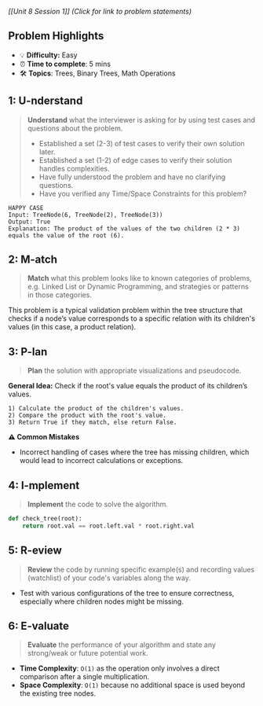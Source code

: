 *[[Unit 8 Session 1]] (Click for link to problem statements)*

## Problem Highlights

* 💡 **Difficulty:** Easy
* ⏰ **Time to complete**: 5 mins
* 🛠️ **Topics**: Trees, Binary Trees, Math Operations
    
## 1: U-nderstand

> **Understand** what the interviewer is asking for by using test cases and questions about the problem.
> - Established a set (2-3) of test cases to verify their own solution later.
> - Established a set (1-2) of edge cases to verify their solution handles complexities.
> - Have fully understood the problem and have no clarifying questions.
> - Have you verified any Time/Space Constraints for this problem?

```
HAPPY CASE
Input: TreeNode(6, TreeNode(2), TreeNode(3))
Output: True
Explanation: The product of the values of the two children (2 * 3) equals the value of the root (6).
```

## 2: M-atch

> **Match** what this problem looks like to known categories of problems, e.g. Linked List or Dynamic Programming, and strategies or patterns in those categories.

This problem is a typical validation problem within the tree structure that checks if a node’s value corresponds to a specific relation with its children's values (in this case, a product relation).

## 3: P-lan

> **Plan** the solution with appropriate visualizations and pseudocode.

**General Idea:** Check if the root's value equals the product of its children’s values.

```
1) Calculate the product of the children's values.
2) Compare the product with the root's value.
3) Return True if they match, else return False.
```

**⚠️ Common Mistakes**

- Incorrect handling of cases where the tree has missing children, which would lead to incorrect calculations or exceptions.

## 4: I-mplement

> **Implement** the code to solve the algorithm.

```python
def check_tree(root):
	return root.val == root.left.val * root.right.val
```

## 5: R-eview

> **Review** the code by running specific example(s) and recording values (watchlist) of your code's variables along the way.

- Test with various configurations of the tree to ensure correctness, especially where children nodes might be missing.

## 6: E-valuate

> **Evaluate** the performance of your algorithm and state any strong/weak or future potential work.

* **Time Complexity**: `O(1)` as the operation only involves a direct comparison after a single multiplication.
* **Space Complexity**: `O(1)` because no additional space is used beyond the existing tree nodes.

